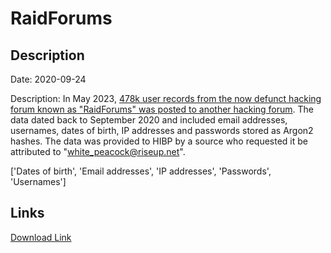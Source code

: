 # RaidForums

## Description

Date: 2020-09-24

Description:
In May 2023, <a href="https://www.bleepingcomputer.com/news/security/new-hacking-forum-leaks-data-of-478-000-raidforums-members/" target="_blank" rel="noopener">478k user records from the now defunct hacking forum known as &quot;RaidForums&quot; was posted to another hacking forum</a>. The data dated back to September 2020 and included email addresses, usernames, dates of birth, IP addresses and passwords stored as Argon2 hashes. The data was provided to HIBP by a source who requested it be attributed to &quot;white_peacock@riseup.net&quot;.


['Dates of birth', 'Email addresses', 'IP addresses', 'Passwords', 'Usernames']

## Links

[Download Link](https://link-to.net/1229997/662.2778546592032/dynamic/?r=aHR0cHM6Ly93d3cubWVkaWFmaXJlLmNvbS92aWV3L2hDYjFBU1YyN0x1WmdoRC9yYWlkZm9ydW1zLmNvbS9maWxl)